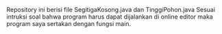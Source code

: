 Repository ini berisi file SegitigaKosong.java dan TinggiPohon.java
Sesuai intruksi soal bahwa program harus dapat dijalankan di online editor maka program saya sertakan dengan fungsi main.
